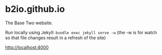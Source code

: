 b2io.github.io
====================

The Base Two website.

Run locally using Jekyll:
`bundle exec jekyll serve -w` (the -w is for watch so that file changes result in a refresh of the site)

[http://localhost:4000](http://localhost:4000)

